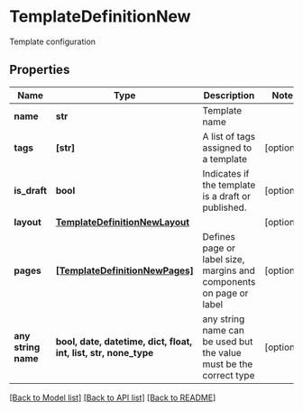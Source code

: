 # TemplateDefinitionNew

Template configuration

## Properties
Name | Type | Description | Notes
------------ | ------------- | ------------- | -------------
**name** | **str** | Template name | 
**tags** | **[str]** | A list of tags assigned to a template | [optional] 
**is_draft** | **bool** | Indicates if the template is a draft or published. | [optional] 
**layout** | [**TemplateDefinitionNewLayout**](TemplateDefinitionNewLayout.md) |  | [optional] 
**pages** | [**[TemplateDefinitionNewPages]**](TemplateDefinitionNewPages.md) | Defines page or label size, margins and components on page or label | [optional] 
**any string name** | **bool, date, datetime, dict, float, int, list, str, none_type** | any string name can be used but the value must be the correct type | [optional]

[[Back to Model list]](../README.md#documentation-for-models) [[Back to API list]](../README.md#documentation-for-api-endpoints) [[Back to README]](../README.md)


